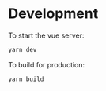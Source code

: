 # Development

To start the vue server:

```bash
yarn dev
```

To build for production:

```bash
yarn build
```
